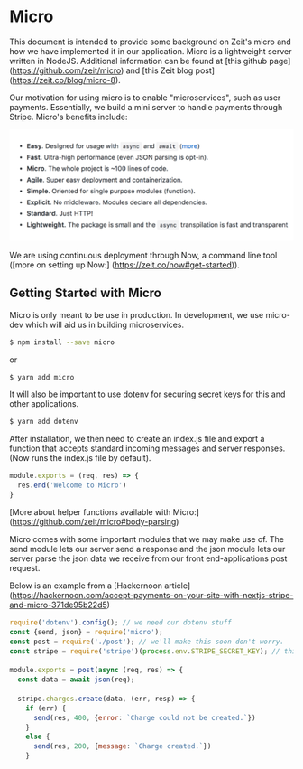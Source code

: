 # Micro 

This document is intended to provide some background on Zeit's micro and how we have implemented it in our application.  Micro is a lightweight server written in NodeJS.  Additional information can be found at [this github page] (https://github.com/zeit/micro) and [this Zeit blog post] (https://zeit.co/blog/micro-8).

Our motivation for using micro is to enable "microservices", such as user payments.  Essentially, we build a mini server to handle payments through Stripe.  Micro's benefits include: 

![Micro Features](img/micro_benefits.jpg)

We are using continuous deployment through Now, a command line tool ([more on setting up Now:] (https://zeit.co/now#get-started)).

## Getting Started with Micro

Micro is only meant to be use in production.  In development, we use micro-dev which will aid us in building microservices.

```bash
$ npm install --save micro
```
or 

```bash
$ yarn add micro
```

It will also be important to use dotenv for securing secret keys for this and other applications.

```bash
$ yarn add dotenv
```

After installation, we then need to create an index.js file and export a function that accepts standard incoming messages and server responses. (Now runs the index.js file by default).

```js
module.exports = (req, res) => {
  res.end('Welcome to Micro')
}
```
[More about helper functions available with Micro:] (https://github.com/zeit/micro#body-parsing)

Micro comes with some important modules that we may make use of.  The send module lets our server send a response and the json module lets our server parse the json data we receive from our front end-applications post request. 

Below is an example from a [Hackernoon article] (https://hackernoon.com/accept-payments-on-your-site-with-nextjs-stripe-and-micro-371de95b22d5)

```js
require('dotenv').config(); // we need our dotenv stuff
const {send, json} = require('micro');
const post = require('./post'); // we'll make this soon don't worry.
const stripe = require('stripe')(process.env.STRIPE_SECRET_KEY); // this is our stripe key! use your testing key for now.

module.exports = post(async (req, res) => {
  const data = await json(req);
  
  stripe.charges.create(data, (err, resp) => {
    if (err) {
      send(res, 400, {error: `Charge could not be created.`})
    }
    else {
      send(res, 200, {message: `Charge created.`})
    }
```

